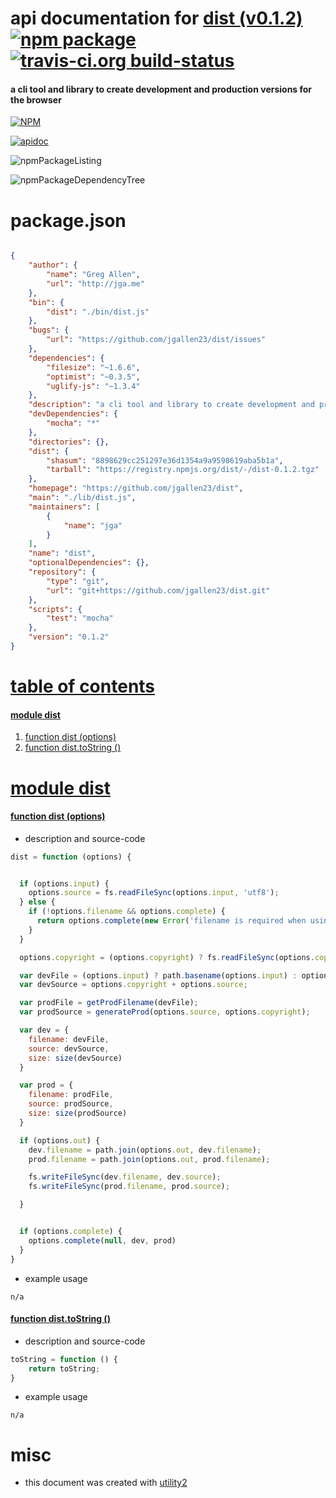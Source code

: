 # api documentation for  [dist (v0.1.2)](https://github.com/jgallen23/dist)  [![npm package](https://img.shields.io/npm/v/npmdoc-dist.svg?style=flat-square)](https://www.npmjs.org/package/npmdoc-dist) [![travis-ci.org build-status](https://api.travis-ci.org/npmdoc/node-npmdoc-dist.svg)](https://travis-ci.org/npmdoc/node-npmdoc-dist)
#### a cli tool and library to create development and production versions for the browser

[![NPM](https://nodei.co/npm/dist.png?downloads=true&downloadRank=true&stars=true)](https://www.npmjs.com/package/dist)

[![apidoc](https://npmdoc.github.io/node-npmdoc-dist/build/screenCapture.buildCi.browser.apidoc.html.png)](https://npmdoc.github.io/node-npmdoc-dist/build/apidoc.html)

![npmPackageListing](https://npmdoc.github.io/node-npmdoc-dist/build/screenCapture.npmPackageListing.svg)

![npmPackageDependencyTree](https://npmdoc.github.io/node-npmdoc-dist/build/screenCapture.npmPackageDependencyTree.svg)



# package.json

```json

{
    "author": {
        "name": "Greg Allen",
        "url": "http://jga.me"
    },
    "bin": {
        "dist": "./bin/dist.js"
    },
    "bugs": {
        "url": "https://github.com/jgallen23/dist/issues"
    },
    "dependencies": {
        "filesize": "~1.6.6",
        "optimist": "~0.3.5",
        "uglify-js": "~1.3.4"
    },
    "description": "a cli tool and library to create development and production versions for the browser",
    "devDependencies": {
        "mocha": "*"
    },
    "directories": {},
    "dist": {
        "shasum": "8898629cc251297e36d1354a9a9598619aba5b1a",
        "tarball": "https://registry.npmjs.org/dist/-/dist-0.1.2.tgz"
    },
    "homepage": "https://github.com/jgallen23/dist",
    "main": "./lib/dist.js",
    "maintainers": [
        {
            "name": "jga"
        }
    ],
    "name": "dist",
    "optionalDependencies": {},
    "repository": {
        "type": "git",
        "url": "git+https://github.com/jgallen23/dist.git"
    },
    "scripts": {
        "test": "mocha"
    },
    "version": "0.1.2"
}
```



# <a name="apidoc.tableOfContents"></a>[table of contents](#apidoc.tableOfContents)

#### [module dist](#apidoc.module.dist)
1.  [function <span class="apidocSignatureSpan"></span>dist (options)](#apidoc.element.dist.dist)
1.  [function <span class="apidocSignatureSpan">dist.</span>toString ()](#apidoc.element.dist.toString)



# <a name="apidoc.module.dist"></a>[module dist](#apidoc.module.dist)

#### <a name="apidoc.element.dist.dist"></a>[function <span class="apidocSignatureSpan"></span>dist (options)](#apidoc.element.dist.dist)
- description and source-code
```javascript
dist = function (options) {


  if (options.input) {
    options.source = fs.readFileSync(options.input, 'utf8');
  } else {
    if (!options.filename && options.complete) {
      return options.complete(new Error('filename is required when using source'));
    }
  }

  options.copyright = (options.copyright) ? fs.readFileSync(options.copyright, 'utf8') + '\n' : '';

  var devFile = (options.input) ? path.basename(options.input) : options.filename;
  var devSource = options.copyright + options.source;

  var prodFile = getProdFilename(devFile);
  var prodSource = generateProd(options.source, options.copyright);

  var dev = {
    filename: devFile,
    source: devSource,
    size: size(devSource)
  }

  var prod = {
    filename: prodFile,
    source: prodSource,
    size: size(prodSource)
  }

  if (options.out) {
    dev.filename = path.join(options.out, dev.filename);
    prod.filename = path.join(options.out, prod.filename);

    fs.writeFileSync(dev.filename, dev.source);
    fs.writeFileSync(prod.filename, prod.source);

  }


  if (options.complete) {
    options.complete(null, dev, prod)
  }
}
```
- example usage
```shell
n/a
```

#### <a name="apidoc.element.dist.toString"></a>[function <span class="apidocSignatureSpan">dist.</span>toString ()](#apidoc.element.dist.toString)
- description and source-code
```javascript
toString = function () {
    return toString;
}
```
- example usage
```shell
n/a
```



# misc
- this document was created with [utility2](https://github.com/kaizhu256/node-utility2)
